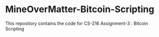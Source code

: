 # MineOverMatter-Bitcoin-Scripting
This repository contains the code for CS-216 Assignment-3 : Bitcoin Scripting
